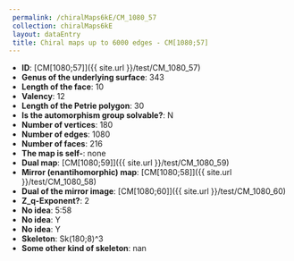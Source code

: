 ```yaml
--- 
 permalink: /chiralMaps6kE/CM_1080_57 
 collection: chiralMaps6kE
 layout: dataEntry
 title: Chiral maps up to 6000 edges - CM[1080;57]
---
```


- **ID**: [CM[1080;57]]({{ site.url }}/test/CM_1080_57)
- **Genus of the underlying surface**: 343
- **Length of the face**: 10
- **Valency**: 12
- **Length of the Petrie polygon**: 30
- **Is the automorphism group solvable?**: N
- **Number of vertices**: 180
- **Number of edges**: 1080
- **Number of faces**: 216
- **The map is self-**: none
- **Dual map**: [CM[1080;59]]({{ site.url }}/test/CM_1080_59)
- **Mirror (enantihomorphic) map**: [CM[1080;58]]({{ site.url }}/test/CM_1080_58)
- **Dual of the mirror image**: [CM[1080;60]]({{ site.url }}/test/CM_1080_60)
- **Z_q-Exponent?**: 2
- **No idea**:  5:58
- **No idea**: Y
- **No idea**: Y
- **Skeleton**: Sk(180;8)^3
- **Some other kind of skeleton**: nan
